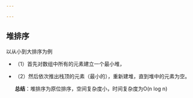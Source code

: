 ```yaml
---

---
```


## 堆排序

以从小到大排序为例

- （1）首先对数组中所有的元素建立一个最小堆，

- （2）然后依次推出栈顶的元素（最小的），重新建堆，直到堆中的元素为空。

  

  **总结**：堆排序为原位排序，空间复杂度小，时间复杂度为O(n log n)

